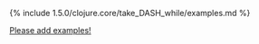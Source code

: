 {% include 1.5.0/clojure.core/take_DASH_while/examples.md %}

[Please add examples!](https://github.com/arrdem/grimoire/edit/master/_includes/1.6.0/clojure.core/take_DASH_while/examples.md)

